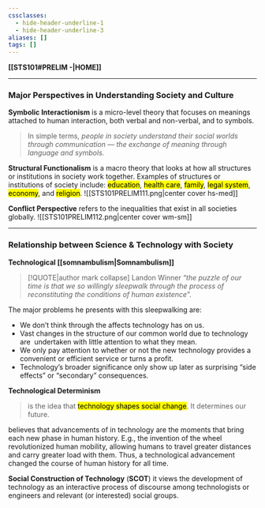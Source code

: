 ```yaml
---
cssclasses:
  - hide-header-underline-1
  - hide-header-underline-3
aliases: []
tags: []
---
```

**[[STS101#PRELIM -|HOME]]**

---
### Major Perspectives in Understanding Society and Culture
**Symbolic Interactionism**
is a micro-level theory that focuses on meanings attached to human interaction, both verbal and non-verbal, and to symbols.
> In simple terms, *people in society understand their social worlds through communication — the exchange of meaning through language and symbols.*

**Structural Functionalism**
is a macro theory that looks at how all structures or institutions in society work together. Examples of structures or institutions of society include: <mark class="hltr-pink">education</mark>, <mark class="hltr-pink">health care</mark>, <mark class="hltr-pink">family</mark>, <mark class="hltr-pink">legal system</mark>, <mark class="hltr-pink">economy</mark>, and <mark class="hltr-pink">religion</mark>.
![[STS101PRELIM111.png|center cover hs-med]]

**Conflict Perspective**
refers to the inequalities that exist in all societies globally.
![[STS101PRELIM112.png|center cover wm-sm]]

---
### Relationship between Science & Technology with Society
**Technological [[somnambulism|Somnambulism]]**
>[!QUOTE|author mark collapse] Landon Winner
> “*the puzzle of our time is that we so willingly sleepwalk through the process of reconstituting the conditions of human existence*”.

The major problems he presents with this sleepwalking are:
- We don’t think through the affects technology has on us.
- Vast changes in the structure of our common world due to technology are  undertaken with little attention to what they mean.
- We only pay attention to whether or not the new technology provides a convenient or efficient service or turns a profit.
- Technology’s broader significance only show up later as surprising “side effects” or “secondary” consequences.

**Technological Determinism**
> is  the idea that <mark class="hltr-lightgreen">technology shapes social change</mark>. It determines our future.

believes that advancements of in technology are the moments that bring each new phase in human history. E.g., the invention of the wheel revolutionized human mobility, allowing humans to travel greater distances and carry greater load with them. Thus, a technological advancement changed the course of human history for all time.

**Social Construction of Technology** (**SCOT**)
it views the development of technology as an interactive process of discourse among technologists or engineers and relevant (or interested) social groups.

